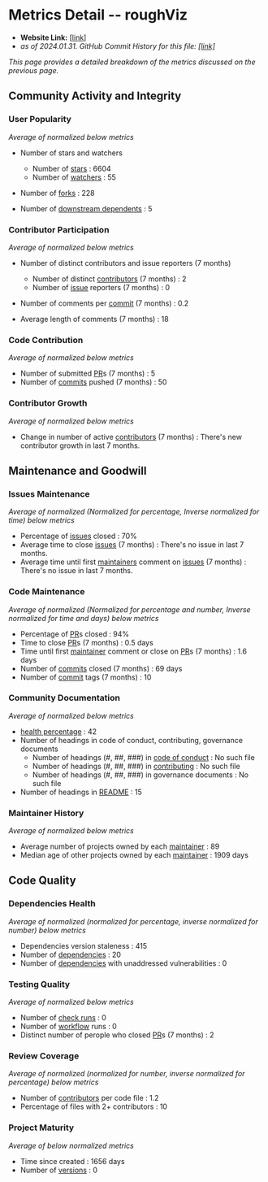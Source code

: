 # Metrics Detail -- roughViz

- **Website Link:** [[link](https://github.com/jwilber/roughViz)]
- *as of 2024.01.31. GitHub Commit History for this file: [[link]](https://github.com/jwilber/roughViz/commits/master/)*

*This page provides a detailed breakdown of the metrics discussed on the previous page.*



## Community Activity and Integrity

### User Popularity

*Average of normalized below metrics*

- Number of stars and watchers
  - Number of [stars](https://docs.github.com/en/get-started/exploring-projects-on-github/saving-repositories-with-stars#about-stars) : 6604
  - Number of [watchers](https://docs.github.com/en/rest/activity/watching?apiVersion=2022-11-28#about-watching) : 55

- Number of [forks](https://docs.github.com/en/pull-requests/collaborating-with-pull-requests/working-with-forks/fork-a-repo) : 228
- Number of [downstream dependents](https://docs.github.com/en/code-security/supply-chain-security/understanding-your-software-supply-chain/exploring-the-dependencies-of-a-repository) : 5

### Contributor Participation

*Average of normalized below metrics*

-  Number of distinct contributors and issue reporters (7 months) 

     - Number of distinct [contributors](https://opensource.guide/how-to-contribute/#anatomy-of-an-open-source-project) (7 months) : 2
     - Number of [issue](https://docs.github.com/en/issues/tracking-your-work-with-issues/about-issues) reporters (7 months) : 0

- Number of comments per [commit](https://docs.github.com/en/pull-requests/committing-changes-to-your-project/creating-and-editing-commits/about-commits) (7 months) : 0.2
- Average length of comments (7 months) : 18

### Code Contribution

*Average of normalized below metrics*

- Number of submitted [PR](https://docs.github.com/en/pull-requests/collaborating-with-pull-requests/proposing-changes-to-your-work-with-pull-requests/about-pull-requests)s (7 months) : 5
- Number of [commits](https://docs.github.com/en/pull-requests/committing-changes-to-your-project/creating-and-editing-commits/about-commits) pushed (7 months) : 50

### Contributor Growth

*Average of normalized below metrics*

- Change in number of active [contributors](https://opensource.guide/how-to-contribute/#anatomy-of-an-open-source-project) (7 months) : There's new contributor growth in last 7 months.


## Maintenance and Goodwill

### Issues Maintenance

*Average of normalized (Normalized for percentage, Inverse normalized for time) below metrics*

- Percentage of [issues](https://docs.github.com/en/issues/tracking-your-work-with-issues/about-issues) closed : 70%
- Average time to close [issues](https://docs.github.com/en/issues/tracking-your-work-with-issues/about-issues) (7 months) : There's no issue in last 7 months.
- Average time until first [maintainers](https://opensource.guide/how-to-contribute/#anatomy-of-an-open-source-project) comment on [issues](https://docs.github.com/en/issues/tracking-your-work-with-issues/about-issues) (7 months) : There's no issue in last 7 months.

### Code Maintenance

*Average of normalized (Normalized for percentage and number, Inverse normalized for time and days) below metrics*

- Percentage of [PR](https://docs.github.com/en/pull-requests/collaborating-with-pull-requests/proposing-changes-to-your-work-with-pull-requests/about-pull-requests)s closed : 94%
- Time to close [PR](https://docs.github.com/en/pull-requests/collaborating-with-pull-requests/proposing-changes-to-your-work-with-pull-requests/about-pull-requests)s (7 months) : 0.5 days
- Time until first [maintainer](https://opensource.guide/how-to-contribute/#anatomy-of-an-open-source-project) comment or close on [PR](https://docs.github.com/en/pull-requests/collaborating-with-pull-requests/proposing-changes-to-your-work-with-pull-requests/about-pull-requests)s (7 months) : 1.6 days
- Number of [commits](https://docs.github.com/en/pull-requests/committing-changes-to-your-project/creating-and-editing-commits/about-commits) closed (7 months) : 69 days
- Number of [commit](https://docs.github.com/en/pull-requests/committing-changes-to-your-project/creating-and-editing-commits/about-commits) tags (7 months) : 10

### Community Documentation

*Average of normalized below metrics*

- [health percentage](https://docs.github.com/en/communities/setting-up-your-project-for-healthy-contributions/creating-a-default-community-health-file) : 42
- Number of headings in code of conduct, contributing, governance documents
  - Number of headings (#, ##, ###) in [code of conduct](https://docs.github.com/en/communities/setting-up-your-project-for-healthy-contributions/adding-a-code-of-conduct-to-your-project) : No such file
  - Number of headings (#, ##, ###) in [contributing](https://docs.github.com/en/communities/setting-up-your-project-for-healthy-contributions/setting-guidelines-for-repository-contributors) : No such file
  - Number of headings (#, ##, ###) in governance documents : No such file
- Number of headings in [README](https://docs.github.com/en/repositories/managing-your-repositorys-settings-and-features/customizing-your-repository/about-readmes) : 15

### Maintainer History

*Average of normalized below metrics*

- Average number of projects owned by each [maintainer](https://opensource.guide/how-to-contribute/#anatomy-of-an-open-source-project) : 89
- Median age of other projects owned by each [maintainer](https://opensource.guide/how-to-contribute/#anatomy-of-an-open-source-project) : 1909 days



## Code Quality

### Dependencies Health

*Average of normalized (normalized for percentage, inverse normalized for number) below metrics*

- Dependencies version staleness : 415
- Number of  [dependencies](https://docs.github.com/en/code-security/supply-chain-security/understanding-your-software-supply-chain/exploring-the-dependencies-of-a-repository) : 20
- Number of [dependencies](https://docs.github.com/en/code-security/supply-chain-security/understanding-your-software-supply-chain/exploring-the-dependencies-of-a-repository) with unaddressed vulnerabilities : 0

### Testing Quality

*Average of normalized below metrics*

- Number of [check runs](https://docs.github.com/en/rest/guides/using-the-rest-api-to-interact-with-checks?apiVersion=2022-11-28) : 0
- Number of [workflow](https://docs.github.com/en/actions/using-workflows/about-workflows) runs : 0
- Distinct number of perople who closed [PR](https://docs.github.com/en/pull-requests/collaborating-with-pull-requests/proposing-changes-to-your-work-with-pull-requests/about-pull-requests)s (7 months) : 2

### Review Coverage

*Average of normalized (normalized for number, inverse normalized for percentage) below metrics*

- Number of [contributors](https://opensource.guide/how-to-contribute/#anatomy-of-an-open-source-project) per code file : 1.2
- Percentage of files with 2+ contributors : 10

### Project Maturity

*Average of below normalized metrics*

- Time since created : 1656 days
- Number of [versions](https://docs.github.com/en/repositories/releasing-projects-on-github/about-releases) : 0

